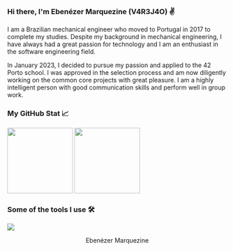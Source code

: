 <!-- Introduction -->

### Hi there, I'm Ebenézer Marquezine (V4R3J4O) ✌
I am a Brazilian mechanical engineer who moved to Portugal in 2017 to complete my studies. Despite my background in mechanical engineering, I have always had a great passion for technology and I am an enthusiast in the software engineering field.

In January 2023, I decided to pursue my passion and applied to the 42 Porto school. I was approved in the selection process and am now diligently working on the common core projects with great pleasure. I am a highly intelligent person with good communication skills and perform well in group work.


<!-- Social Media Badges -->

<!-- Stats and Tools -->
### My GitHub Stat 📈
<p >
  <img height="150em" src="https://github-readme-stats.vercel.app/api?username=ebmarque&show_icons=true&theme=transparent&include_all_commits=true&count_private=true"/>
  <img height="150em" src="https://github-readme-stats.vercel.app/api/top-langs/?username=ebmarque&layout=compact&langs_count=10&theme=transparent"/>
</p>

### Some of the tools I use 🛠️
<p align="left">
  <a href="https://skillicons.dev">
    <img src="https://skillicons.dev/icons?i=git,linux,c,vscode,bash,github" />
  </a>
</p>

<!-- Footer -->
<p align="center">
 Ebenézer Marquezine
</p>
